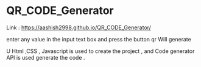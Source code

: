 # QR_CODE_Generator

Link :  https://aashish2998.github.io/QR_CODE_Generator/

enter any value in the input text box  and press the button qr Will generate

U Html ,CSS , Javascript is used  to create the project , and Code generator API is used generate the code .

